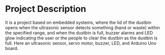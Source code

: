 # Project Description
It is a project based on embedded systems, where the lid of the dustbin opens when the ultrasonic sensor detects something (hand or waste) within the specified range, and when the dustbin is full, buzzer alarms and LED glow indicating the user or the people to clear the dustbin as the dustbin is full. Here an ultrasonic sensor, servo motor, buzzer, LED, and Arduino Uno board.
